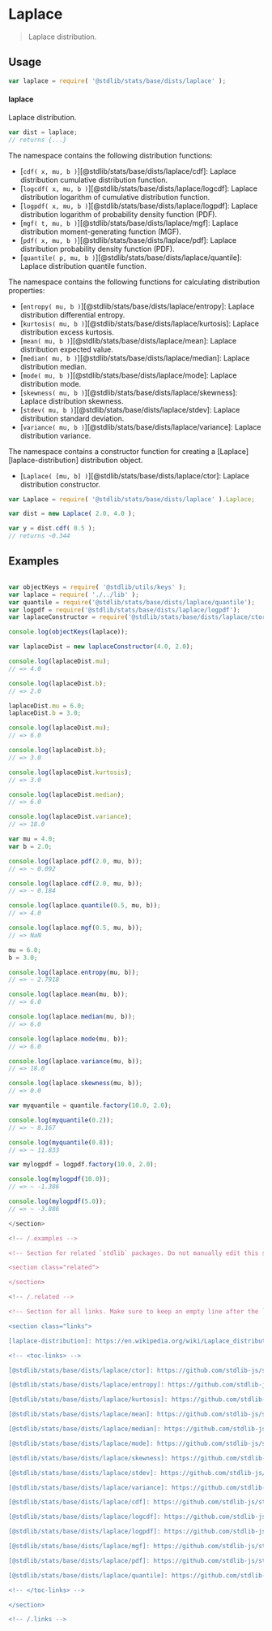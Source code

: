 <!--

@license Apache-2.0

Copyright (c) 2018 The Stdlib Authors.

Licensed under the Apache License, Version 2.0 (the "License");
you may not use this file except in compliance with the License.
You may obtain a copy of the License at

   http://www.apache.org/licenses/LICENSE-2.0

Unless required by applicable law or agreed to in writing, software
distributed under the License is distributed on an "AS IS" BASIS,
WITHOUT WARRANTIES OR CONDITIONS OF ANY KIND, either express or implied.
See the License for the specific language governing permissions and
limitations under the License.

-->

# Laplace

> Laplace distribution.

<section class="usage">

## Usage

```javascript
var laplace = require( '@stdlib/stats/base/dists/laplace' );
```

#### laplace

Laplace distribution.

```javascript
var dist = laplace;
// returns {...}
```

The namespace contains the following distribution functions:

<!-- <toc pattern="*+(cdf|pdf|mgf|quantile)*"> -->

<div class="namespace-toc">

-   <span class="signature">[`cdf( x, mu, b )`][@stdlib/stats/base/dists/laplace/cdf]</span><span class="delimiter">: </span><span class="description">Laplace distribution cumulative distribution function.</span>
-   <span class="signature">[`logcdf( x, mu, b )`][@stdlib/stats/base/dists/laplace/logcdf]</span><span class="delimiter">: </span><span class="description">Laplace distribution logarithm of cumulative distribution function.</span>
-   <span class="signature">[`logpdf( x, mu, b )`][@stdlib/stats/base/dists/laplace/logpdf]</span><span class="delimiter">: </span><span class="description">Laplace distribution logarithm of probability density function (PDF).</span>
-   <span class="signature">[`mgf( t, mu, b )`][@stdlib/stats/base/dists/laplace/mgf]</span><span class="delimiter">: </span><span class="description">Laplace distribution moment-generating function (MGF).</span>
-   <span class="signature">[`pdf( x, mu, b )`][@stdlib/stats/base/dists/laplace/pdf]</span><span class="delimiter">: </span><span class="description">Laplace distribution probability density function (PDF).</span>
-   <span class="signature">[`quantile( p, mu, b )`][@stdlib/stats/base/dists/laplace/quantile]</span><span class="delimiter">: </span><span class="description">Laplace distribution quantile function.</span>

</div>

<!-- </toc> -->

The namespace contains the following functions for calculating distribution properties:

<!-- <toc pattern="*+(entropy|kurtosis|mean|median|mode|skewness|stdev|variance)*"> -->

<div class="namespace-toc">

-   <span class="signature">[`entropy( mu, b )`][@stdlib/stats/base/dists/laplace/entropy]</span><span class="delimiter">: </span><span class="description">Laplace distribution differential entropy.</span>
-   <span class="signature">[`kurtosis( mu, b )`][@stdlib/stats/base/dists/laplace/kurtosis]</span><span class="delimiter">: </span><span class="description">Laplace distribution excess kurtosis.</span>
-   <span class="signature">[`mean( mu, b )`][@stdlib/stats/base/dists/laplace/mean]</span><span class="delimiter">: </span><span class="description">Laplace distribution expected value.</span>
-   <span class="signature">[`median( mu, b )`][@stdlib/stats/base/dists/laplace/median]</span><span class="delimiter">: </span><span class="description">Laplace distribution median.</span>
-   <span class="signature">[`mode( mu, b )`][@stdlib/stats/base/dists/laplace/mode]</span><span class="delimiter">: </span><span class="description">Laplace distribution mode.</span>
-   <span class="signature">[`skewness( mu, b )`][@stdlib/stats/base/dists/laplace/skewness]</span><span class="delimiter">: </span><span class="description">Laplace distribution skewness.</span>
-   <span class="signature">[`stdev( mu, b )`][@stdlib/stats/base/dists/laplace/stdev]</span><span class="delimiter">: </span><span class="description">Laplace distribution standard deviation.</span>
-   <span class="signature">[`variance( mu, b )`][@stdlib/stats/base/dists/laplace/variance]</span><span class="delimiter">: </span><span class="description">Laplace distribution variance.</span>

</div>

<!-- </toc> -->

The namespace contains a constructor function for creating a [Laplace][laplace-distribution] distribution object.

<!-- <toc pattern="*ctor*"> -->

<div class="namespace-toc">

-   <span class="signature">[`Laplace( [mu, b] )`][@stdlib/stats/base/dists/laplace/ctor]</span><span class="delimiter">: </span><span class="description">Laplace distribution constructor.</span>

</div>

<!-- </toc> -->

```javascript
var Laplace = require( '@stdlib/stats/base/dists/laplace' ).Laplace;

var dist = new Laplace( 2.0, 4.0 );

var y = dist.cdf( 0.5 );
// returns ~0.344
```

</section>

<!-- /.usage -->

<section class="examples">

## Examples

<!-- TODO: better examples -->

<!-- eslint no-undef: "error" -->

```javascript

var objectKeys = require( '@stdlib/utils/keys' );
var laplace = require( './../lib' );
var quantile = require('@stdlib/stats/base/dists/laplace/quantile');
var logpdf = require('@stdlib/stats/base/dists/laplace/logpdf');
var laplaceConstructor = require('@stdlib/stats/base/dists/laplace/ctor');

console.log(objectKeys(laplace));

var laplaceDist = new laplaceConstructor(4.0, 2.0);

console.log(laplaceDist.mu);
// => 4.0

console.log(laplaceDist.b);
// => 2.0

laplaceDist.mu = 6.0;
laplaceDist.b = 3.0;

console.log(laplaceDist.mu);
// => 6.0

console.log(laplaceDist.b);
// => 3.0

console.log(laplaceDist.kurtosis);
// => 3.0

console.log(laplaceDist.median);
// => 6.0

console.log(laplaceDist.variance);
// => 18.0

var mu = 4.0;
var b = 2.0;

console.log(laplace.pdf(2.0, mu, b));
// => ~ 0.092

console.log(laplace.cdf(2.0, mu, b));
// => ~ 0.184

console.log(laplace.quantile(0.5, mu, b));
// => 4.0

console.log(laplace.mgf(0.5, mu, b));
// => NaN

mu = 6.0;
b = 3.0;

console.log(laplace.entropy(mu, b));
// => ~ 2.7918

console.log(laplace.mean(mu, b));
// => 6.0

console.log(laplace.median(mu, b));
// => 6.0

console.log(laplace.mode(mu, b));
// => 6.0

console.log(laplace.variance(mu, b));
// => 18.0

console.log(laplace.skewness(mu, b));
// => 0.0

var myquantile = quantile.factory(10.0, 2.0);

console.log(myquantile(0.2));
// => ~ 8.167

console.log(myquantile(0.8));
// => ~ 11.833

var mylogpdf = logpdf.factory(10.0, 2.0);

console.log(mylogpdf(10.0));
// => ~ -1.386

console.log(mylogpdf(5.0));
// => ~ -3.886

</section>

<!-- /.examples -->

<!-- Section for related `stdlib` packages. Do not manually edit this section, as it is automatically populated. -->

<section class="related">

</section>

<!-- /.related -->

<!-- Section for all links. Make sure to keep an empty line after the `section` element and another before the `/section` close. -->

<section class="links">

[laplace-distribution]: https://en.wikipedia.org/wiki/Laplace_distribution

<!-- <toc-links> -->

[@stdlib/stats/base/dists/laplace/ctor]: https://github.com/stdlib-js/stdlib/tree/develop/lib/node_modules/%40stdlib/stats/base/dists/laplace/ctor

[@stdlib/stats/base/dists/laplace/entropy]: https://github.com/stdlib-js/stdlib/tree/develop/lib/node_modules/%40stdlib/stats/base/dists/laplace/entropy

[@stdlib/stats/base/dists/laplace/kurtosis]: https://github.com/stdlib-js/stdlib/tree/develop/lib/node_modules/%40stdlib/stats/base/dists/laplace/kurtosis

[@stdlib/stats/base/dists/laplace/mean]: https://github.com/stdlib-js/stdlib/tree/develop/lib/node_modules/%40stdlib/stats/base/dists/laplace/mean

[@stdlib/stats/base/dists/laplace/median]: https://github.com/stdlib-js/stdlib/tree/develop/lib/node_modules/%40stdlib/stats/base/dists/laplace/median

[@stdlib/stats/base/dists/laplace/mode]: https://github.com/stdlib-js/stdlib/tree/develop/lib/node_modules/%40stdlib/stats/base/dists/laplace/mode

[@stdlib/stats/base/dists/laplace/skewness]: https://github.com/stdlib-js/stdlib/tree/develop/lib/node_modules/%40stdlib/stats/base/dists/laplace/skewness

[@stdlib/stats/base/dists/laplace/stdev]: https://github.com/stdlib-js/stdlib/tree/develop/lib/node_modules/%40stdlib/stats/base/dists/laplace/stdev

[@stdlib/stats/base/dists/laplace/variance]: https://github.com/stdlib-js/stdlib/tree/develop/lib/node_modules/%40stdlib/stats/base/dists/laplace/variance

[@stdlib/stats/base/dists/laplace/cdf]: https://github.com/stdlib-js/stdlib/tree/develop/lib/node_modules/%40stdlib/stats/base/dists/laplace/cdf

[@stdlib/stats/base/dists/laplace/logcdf]: https://github.com/stdlib-js/stdlib/tree/develop/lib/node_modules/%40stdlib/stats/base/dists/laplace/logcdf

[@stdlib/stats/base/dists/laplace/logpdf]: https://github.com/stdlib-js/stdlib/tree/develop/lib/node_modules/%40stdlib/stats/base/dists/laplace/logpdf

[@stdlib/stats/base/dists/laplace/mgf]: https://github.com/stdlib-js/stdlib/tree/develop/lib/node_modules/%40stdlib/stats/base/dists/laplace/mgf

[@stdlib/stats/base/dists/laplace/pdf]: https://github.com/stdlib-js/stdlib/tree/develop/lib/node_modules/%40stdlib/stats/base/dists/laplace/pdf

[@stdlib/stats/base/dists/laplace/quantile]: https://github.com/stdlib-js/stdlib/tree/develop/lib/node_modules/%40stdlib/stats/base/dists/laplace/quantile

<!-- </toc-links> -->

</section>

<!-- /.links -->

